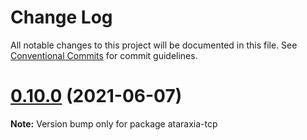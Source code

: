# Change Log

All notable changes to this project will be documented in this file.
See [Conventional Commits](https://conventionalcommits.org) for commit guidelines.

# [0.10.0](https://github.com/aholstenson/ataraxia/tree/master/packages/tcp/compare/v0.9.1...v0.10.0) (2021-06-07)

**Note:** Version bump only for package ataraxia-tcp
